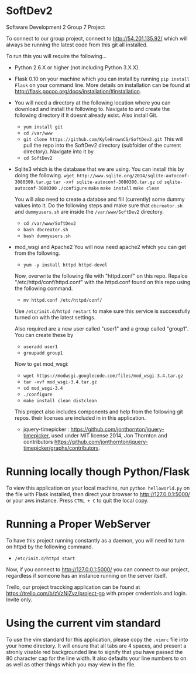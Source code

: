 SoftDev2
========

Software Development 2 Group 7 Project

To connect to our group project, connect to http://54.201.135.92/ which will always be running the latest code from this git all installed.

To run this you will require the following...

 - Python 2.6.X or higher (not including Python 3.X.X).

 - Flask 0.10 on your machine which you can install by running `pip install Flask` on your command line. More details on installation can be found at http://flask.pocoo.org/docs/installation/#installation.

 - You will need a directory at the following location where you can download and install the following to. Navigate to and create the following directory if it doesnt already exist. Also install Git.
	- `yum install git`
 	- `cd /var/www`
	- `git clone https://github.com/KyleBrownCS/SoftDev2.git`
	This will pull the repo into the SoftDev2 directory (subfolder of the current directory). Navigate into it by
	- `cd SoftDev2`

 - Sqlite3 which is the database that we are using. You can install this by doing the following.
 	`wget http://www.sqlite.org/2014/sqlite-autoconf-3080300.tar.gz`
 	`tar -xvf sqlite-autoconf-3080300.tar.gz`
	`cd sqlite-autoconf-3080300`
	`./configure`
	`make`
	`make install`
	`make clean`
	
	You will also need to create a databse and fill (currently) some dummy values into it. Do the following steps and make sure that `dbcreator.sh` and `dummyusers.sh` are inside the `/var/www/SoftDev2` directory.
	- `cd /var/www/SoftDev2`
	- `bash dbcreator.sh`
	- `bash dummyusers.sh`

 - mod_wsgi and Apache2
 	You will now need apache2 which you can get from the following.
 	 - `yum -y install httpd httpd-devel`

 	Now, overwrite the following file with "httpd.conf" on this repo.
 	Repalce "/etc/httpd/conf/httpd.conf" with the httpd.conf found on this repo using the following command.
 	- `mv httpd.conf /etc/httpd/conf/`

 	Use `/etc/init.d/httpd restart` to make sure this service is successfully turned on with the latest settings.

 	Also required are a new user called "user1" and a group called "group1".
 	You can create these by
 	 - `useradd user1`
 	 - `groupadd group1`

 	Now to get mod_wsgi:
     - `wget https://modwsgi.googlecode.com/files/mod_wsgi-3.4.tar.gz`
 	 - `tar -xvf mod_wsgi-3.4.tar.gz`
 	 - `cd mod_wsgi-3.4`
 	 - `./configure`
 	 - `make install clean distclean`

 	This project also includes components and help from the following git repos. their licenses are included in in this application.
 	 - jquery-timepicker : https://github.com/jonthornton/jquery-timepicker, used under MIT license  2014,  Jon Thornton and contributors https://github.com/jonthornton/jquery-timepicker/graphs/contributors.


Running locally though Python/Flask
===================================
To view this application on your local machine, run `python helloworld.py` on the file with Flask installed, then direct your browser to http://127.0.0.1:5000/ or your aws instance. Press `CTRL + C` to quit the local copy.


Running a Proper WebServer
==========================
To have this project running constantly as a daemon, you will need to turn on httpd by the following command.
- `/etc/init.d/httpd start`

Now, if you connect to http://127.0.0.1:5000/ you can connect to our project, regardless if someone has an instance running on the server itself.

Trello, our project traccking application can be found at https://trello.com/b/zVzNjZvz/project-go with proper credentials and login. Invite only.

Using the current vim standard
==============================
To use the vim standard for this application, please copy the `.vimrc` file into your home directory. It will ensure that all tabs are 4 spaces, and present a stronly visable red backgrounded line to signify that you have passed the 80 character cap for the line width. It also defaults your line numbers to on as well as other things which you may view in the file.
